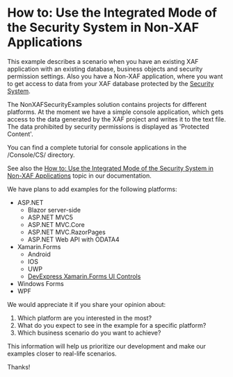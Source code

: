 <!-- default file list -->

# How to: Use the Integrated Mode of the Security System in Non-XAF Applications

This example describes a scenario when you have an existing XAF application with an existing database, business objects and security permission settings. Also you have a Non-XAF application, where you want to get access to data from your XAF database protected by the [Security System](https://docs.devexpress.com/eXpressAppFramework/113366/concepts/security-system/security-system-overview).


The NonXAFSecurityExamples solution contains projects for different platforms. At the moment we have a simple console application, which gets access to the data generated by the XAF project and writes it to the text file. The data prohibited by security permissions is displayed as 'Protected Content'.


You can find a complete tutorial for console applications in the /Console/CS/ directory.


See also the [How to: Use the Integrated Mode of the Security System in Non-XAF Applications](https://docs.devexpress.com/eXpressAppFramework/113558/task-based-help/security/how-to-use-the-integrated-mode-of-the-security-system-in-non-xaf-applications) topic in our documentation.

We have plans to add examples for the following platforms:
* ASP.NET
  * Blazor server-side
  * ASP.NET MVC5
  * ASP.NET MVC.Core
  * ASP.NET MVC.RazorPages
  * ASP.NET Web API with ODATA4
* Xamarin.Forms
  * Android
  * IOS
  * UWP
  * [DevExpress Xamarin.Forms UI Controls](https://www.devexpress.com/xamarin/)
* Windows Forms
* WPF

We would appreciate it if you share your opinion about:
1. Which platform are you interested in the most?
2. What do you expect to see in the example for a specific platform?
3. Which business scenario do you want to achieve?

This information will help us prioritize our development and make our examples closer to real-life scenarios.

Thanks!
